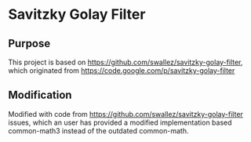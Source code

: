 # Savitzky Golay Filter

## Purpose
This project is based on https://github.com/swallez/savitzky-golay-filter, 
which originated from https://code.google.com/p/savitzky-golay-filter

## Modification 
Modified with code from https://github.com/swallez/savitzky-golay-filter issues, which an user has provided a
modified implementation based common-math3 instead of the outdated common-math. 

